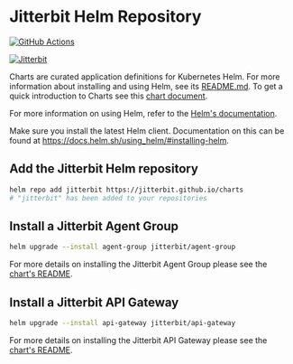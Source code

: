 # Jitterbit Helm Repository

[![GitHub Actions](https://github.com/jitterbit/charts/workflows/Release/badge.svg?branch=master)](https://github.com/jitterbit/charts/actions?query=workflow%3A%22Release%22+branch%3Amaster)

[![Jitterbit](https://raw.githubusercontent.com/jitterbit/charts/master/logos/jitterbit-logo-horizontal-rgb.png)](https://www.jitterbit.com)

Charts are curated application definitions for Kubernetes Helm. For more information about installing and using Helm, see its
[README.md](https://github.com/kubernetes/helm/tree/master/README.md). To get a quick introduction to Charts see this [chart document](https://github.com/kubernetes/helm/blob/master/docs/charts.md).

For more information on using Helm, refer to the [Helm's documentation](https://github.com/kubernetes/helm#docs).

Make sure you install the latest Helm client. Documentation on this can be found at https://docs.helm.sh/using_helm/#installing-helm.

## Add the Jitterbit Helm repository

```bash
helm repo add jitterbit https://jitterbit.github.io/charts
# "jitterbit" has been added to your repositories
```

## Install a Jitterbit Agent Group

```bash
helm upgrade --install agent-group jitterbit/agent-group
```

For more details on installing the Jitterbit Agent Group please see the [chart's README](https://github.com/jitterbit/charts/tree/master/charts/agent-group).

## Install a Jitterbit API Gateway

```bash
helm upgrade --install api-gateway jitterbit/api-gateway
```

For more details on installing the Jitterbit API Gateway please see the [chart's README](https://github.com/jitterbit/charts/tree/master/charts/api-gateway).
